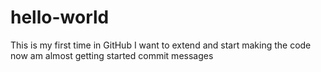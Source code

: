 # hello-world
This is my first time in GitHub 
I want to extend and start making the code now am almost getting started
commit messages
